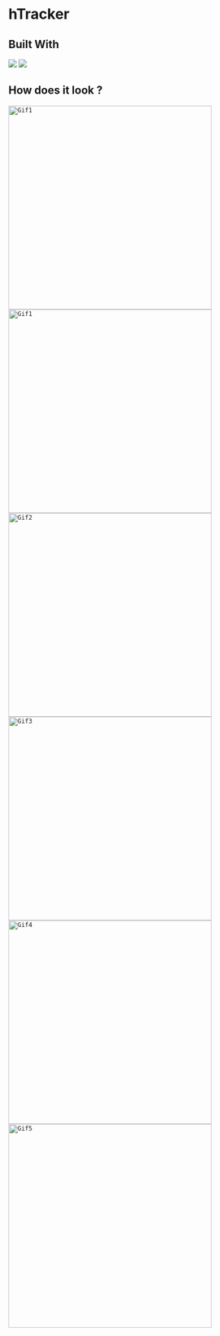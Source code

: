 # hTracker
## Built With 

<code><img src="https://www.vectorlogo.zone/logos/java/java-ar21.svg"></code>
<code><img src="https://www.vectorlogo.zone/logos/android/android-ar21.svg"></code>

## How does it look ?

<p>
<code><img height= "400" src="https://media.giphy.com/media/OCF5z434PEIrcbOeIf/giphy.gif" alt="Gif1" /></code>
<code><img height= "400" src="https://media.giphy.com/media/BzXzw8fBQ7nDNR7ueY/giphy.gif" alt="Gif1" /></code>
<code><img height= "400" src="https://media.giphy.com/media/1kpYNtvqPAHmY9AsU3/giphy.gif" alt="Gif2" /></code>
<code><img height= "400" src="https://media.giphy.com/media/WwUwexfGsx0BzujZVg/giphy.gif" alt="Gif3" /></code>
<code><img height= "400" src="https://media.giphy.com/media/zcj1jXE8u5zBX6Us8h/giphy.gif" alt="Gif4" /></code>
<code><img height= "400" src="https://media.giphy.com/media/g0IEnVTVH7h4kVGM8N/giphy.gif" alt="Gif5" /></code>
</p>
